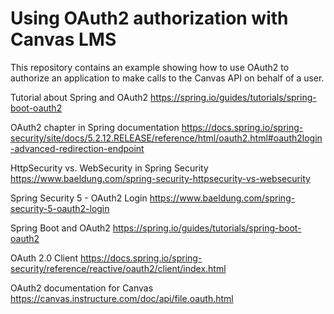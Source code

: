 # Using OAuth2 authorization with Canvas LMS
This repository contains an example showing how to use OAuth2 to authorize an application to make calls to the Canvas API on behalf of a user. 

Tutorial about Spring and OAuth2
https://spring.io/guides/tutorials/spring-boot-oauth2

OAuth2 chapter in Spring documentation
https://docs.spring.io/spring-security/site/docs/5.2.12.RELEASE/reference/html/oauth2.html#oauth2login-advanced-redirection-endpoint

HttpSecurity vs. WebSecurity in Spring Security
https://www.baeldung.com/spring-security-httpsecurity-vs-websecurity

Spring Security 5 - OAuth2 Login
https://www.baeldung.com/spring-security-5-oauth2-login

Spring Boot and OAuth2
https://spring.io/guides/tutorials/spring-boot-oauth2

OAuth 2.0 Client
https://docs.spring.io/spring-security/reference/reactive/oauth2/client/index.html

OAuth2 documentation for Canvas
https://canvas.instructure.com/doc/api/file.oauth.html
